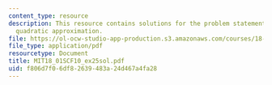 ```yaml
---
content_type: resource
description: This resource contains solutions for the problem statements related to
  quadratic approximation.
file: https://ol-ocw-studio-app-production.s3.amazonaws.com/courses/18-01sc-single-variable-calculus-fall-2010/f806d7f06df82639483a24d467a4fa28_MIT18_01SCF10_ex25sol.pdf
file_type: application/pdf
resourcetype: Document
title: MIT18_01SCF10_ex25sol.pdf
uid: f806d7f0-6df8-2639-483a-24d467a4fa28
---
```

